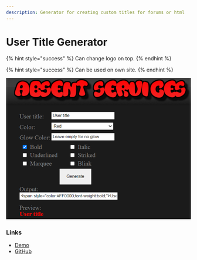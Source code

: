 ```yaml
---
description: Generator for creating custom titles for forums or html
---
```


# User Title Generator



{% hint style="success" %}
Can change logo on top.
{% endhint %}

{% hint style="success" %}
Can be used on own site.
{% endhint %}

![](../.gitbook/assets/demo.png)

### Links

* [Demo](https://absentservices.xyz/usertitlegen/)
* [GitHub](https://github.com/AbsentServices/UserTitleGenerator)





